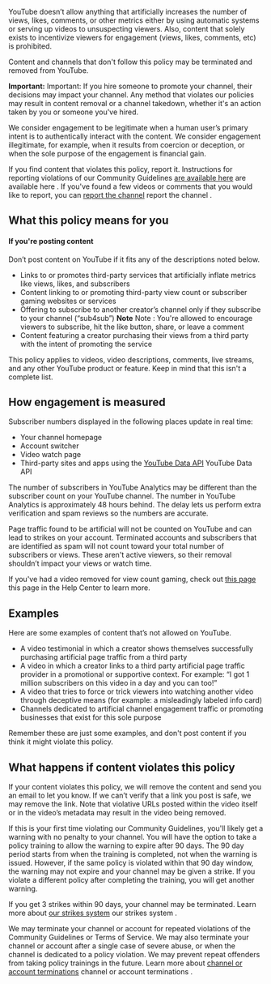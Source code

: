 YouTube doesn’t allow anything that artificially increases the number of views, likes, comments, or other metrics either by using automatic systems or serving up videos to unsuspecting viewers. Also, content that solely exists to incentivize viewers for engagement (views, likes, comments, etc) is prohibited.

Content and channels that don't follow this policy may be terminated and removed from YouTube.

**Important:** Important: If you hire someone to promote your channel, their decisions may impact your channel. Any method that violates our policies may result in content removal or a channel takedown, whether it's an action taken by you or someone you've hired.

We consider engagement to be legitimate when a human user’s primary intent is to authentically interact with the content. We consider engagement illegitimate, for example, when it results from coercion or deception, or when the sole purpose of the engagement is financial gain.

If you find content that violates this policy, report it. Instructions for reporting violations of our Community Guidelines [are available here](/youtube/answer/2802027) are available here . If you've found a few videos or comments that you would like to report, you can [report the channel](/youtube/answer/2802027#report_channel) report the channel .

## What this policy means for you

#### If you're posting content

Don’t post content on YouTube if it fits any of the descriptions noted below.

- Links to or promotes third-party services that artificially inflate metrics like views, likes, and subscribers
- Content linking to or promoting third-party view count or subscriber gaming websites or services
- Offering to subscribe to another creator’s channel only if they subscribe to your channel (“sub4sub”) **Note** Note : You're allowed to encourage viewers to subscribe, hit the like button, share, or leave a comment
- Content featuring a creator purchasing their views from a third party with the intent of promoting the service

This policy applies to videos, video descriptions, comments, live streams, and any other YouTube product or feature. Keep in mind that this isn't a complete list.

## How engagement is measured

Subscriber numbers displayed in the following places update in real time:

- Your channel homepage
- Account switcher
- Video watch page
- Third-party sites and apps using the [YouTube Data API](https://developers.google.com/youtube/v3/) YouTube Data API

The number of subscribers in YouTube Analytics may be different than the subscriber count on your YouTube channel. The number in YouTube Analytics is approximately 48 hours behind. The delay lets us perform extra verification and spam reviews so the numbers are accurate.

Page traffic found to be artificial will not be counted on YouTube and can lead to strikes on your account. Terminated accounts and subscribers that are identified as spam will not count toward your total number of subscribers or views. These aren't active viewers, so their removal shouldn’t impact your views or watch time.

If you've had a video removed for view count gaming, check out [this page](https://support.google.com/youtube/contact/tou_removal_appeal) this page in the Help Center to learn more.

## Examples

Here are some examples of content that’s not allowed on YouTube.

- A video testimonial in which a creator shows themselves successfully purchasing artificial page traffic from a third party
- A video in which a creator links to a third party artificial page traffic provider in a promotional or supportive context. For example: “I got 1 million subscribers on this video in a day and you can too!”
- A video that tries to force or trick viewers into watching another video through deceptive means (for example: a misleadingly labeled info card)
- Channels dedicated to artificial channel engagement traffic or promoting businesses that exist for this sole purpose

Remember these are just some examples, and don't post content if you think it might violate this policy.

## What happens if content violates this policy

If your content violates this policy, we will remove the content and send you an email to let you know. If we can’t verify that a link you post is safe, we may remove the link. Note that violative URLs posted within the video itself or in the video’s metadata may result in the video being removed.

If this is your first time violating our Community Guidelines, you'll likely get a warning with no penalty to your channel. You will have the option to take a policy training to allow the warning to expire after 90 days. The 90 day period starts from when the training is completed, not when the warning is issued. However, if the same policy is violated within that 90 day window, the warning may not expire and your channel may be given a strike. If you violate a different policy after completing the training, you will get another warning.

If you get 3 strikes within 90 days, your channel may be terminated. Learn more about [our strikes system](/youtube/answer/2802032) our strikes system .

We may terminate your channel or account for repeated violations of the Community Guidelines or Terms of Service. We may also terminate your channel or account after a single case of severe abuse, or when the channel is dedicated to a policy violation. We may prevent repeat offenders from taking policy trainings in the future. Learn more about [channel or account terminations](/youtube/answer/2802168) channel or account terminations .
